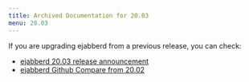 ```yaml
---
title: Archived Documentation for 20.03
menu: 20.03
---
```


If you are upgrading ejabberd from a previous release, you can check:

* [ejabberd 20.03 release announcement](https://www.process-one.net/blog/ejabberd-20-03/)
* [ejabberd Github Compare from 20.02](https://github.com/processone/ejabberd/compare/20.02...20.03)

